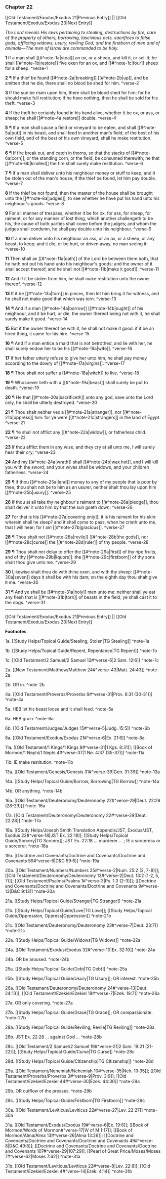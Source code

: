 ### Chapter 22

[[Old Testament/Exodus/Exodus 21|Previous Entry]]  ||  [[Old Testament/Exodus/Exodus 23|Next Entry]]

*The Lord reveals His laws pertaining to stealing, destructions by fire, care of the property of others, borrowing, lascivious acts, sacrifices to false gods, afflicting widows, usury, reviling God, and the firstborn of men and of animals—The men of Israel are commanded to be holy.*

**1**  If a man shall [[#^note-1a|steal]] an ox, or a sheep, and kill it, or sell it; he shall [[#^note-1b|restore]] five oxen for an ox, and [[#^note-1c|four]] sheep for a sheep. ^verse-1

**2**  ¶ If a thief be found [[#^note-2a|breaking]] [[#^note-2b|up]], and be smitten that he die, there shall no blood be shed for him. ^verse-2

**3**  If the sun be risen upon him, there shall be blood shed for him; for he should make full restitution; if he have nothing, then he shall be sold for his theft. ^verse-3

**4**  If the theft be certainly found in his hand alive, whether it be ox, or ass, or sheep; he shall [[#^note-4a|restore]] double. ^verse-4

**5**  ¶ If a man shall cause a field or vineyard to be eaten, and shall [[#^note-5a|put]] in his beast, and shall feed in another man's field; of the best of his own field, and of the best of his own vineyard, shall he make restitution. ^verse-5

**6**  ¶ If fire break out, and catch in thorns, so that the stacks of [[#^note-6a|corn]], or the standing corn, or the field, be consumed therewith; he that [[#^note-6b|kindled]] the fire shall surely make restitution. ^verse-6

**7**  ¶ If a man shall deliver unto his neighbour money or stuff to keep, and it be stolen out of the man's house; if the thief be found, let him pay double. ^verse-7

**8**  If the thief be not found, then the master of the house shall be brought unto the [[#^note-8a|judges]], to see whether he have put his hand unto his neighbour's goods. ^verse-8

**9**  For all manner of trespass, whether it be for ox, for ass, for sheep, for raiment, or for any manner of lost thing, which another challengeth to be his, the cause of both parties shall come before the judges; and whom the judges shall condemn, he shall pay double unto his neighbour. ^verse-9

**10**  If a man deliver unto his neighbour an ass, or an ox, or a sheep, or any beast, to keep; and it die, or be hurt, or driven away, no man seeing it: ^verse-10

**11**  Then shall an [[#^note-11a|oath]] of the Lord be between them both, that he hath not put his hand unto his neighbour's goods; and the owner of it shall accept thereof, and he shall not [[#^note-11b|make it good]]. ^verse-11

**12**  And if it be stolen from him, he shall make restitution unto the owner thereof. ^verse-12

**13**  If it be [[#^note-13a|torn]] in pieces, then let him bring it for witness, and he shall not make good that which was torn. ^verse-13

**14**  ¶ And if a man [[#^note-14a|borrow]] [[#^note-14b|ought]] of his neighbour, and it be hurt, or die, the owner thereof being not with it, he shall surely make it good. ^verse-14

**15**  But if the owner thereof be with it, he shall not make it good: if it be an hired thing, it came for his hire. ^verse-15

**16**  ¶ And if a man entice a maid that is not betrothed, and lie with her, he shall surely endow her to be his [[#^note-16a|wife]]. ^verse-16

**17**  If her father utterly refuse to give her unto him, he shall pay money according to the dowry of [[#^note-17a|virgins]]. ^verse-17

**18**  ¶ Thou shalt not suffer a [[#^note-18a|witch]] to live. ^verse-18

**19**  ¶ Whosoever lieth with a [[#^note-19a|beast]] shall surely be put to death. ^verse-19

**20**  ¶ He that [[#^note-20a|sacrificeth]] unto any god, save unto the Lord only, he shall be utterly destroyed. ^verse-20

**21**  ¶ Thou shalt neither vex a [[#^note-21a|stranger]], nor [[#^note-21b|oppress]] him: for ye were [[#^note-21c|strangers]] in the land of Egypt. ^verse-21

**22**  ¶ Ye shall not afflict any [[#^note-22a|widow]], or fatherless child. ^verse-22

**23**  If thou afflict them in any wise, and they cry at all unto me, I will surely hear their cry; ^verse-23

**24**  And my [[#^note-24a|wrath]] shall [[#^note-24b|wax hot]], and I will kill you with the sword; and your wives shall be widows, and your children fatherless. ^verse-24

**25**  ¶ If thou [[#^note-25a|lend]] money to any of my people that is poor by thee, thou shalt not be to him as an usurer, neither shalt thou lay upon him [[#^note-25b|usury]]. ^verse-25

**26**  If thou at all take thy neighbour's raiment to [[#^note-26a|pledge]], thou shalt deliver it unto him by that the sun goeth down: ^verse-26

**27**  For that is his [[#^note-27a|covering only]], it is his raiment for his skin: wherein shall he sleep? and it shall come to pass, when he crieth unto me, that I will hear; for I am [[#^note-27b|gracious]]. ^verse-27

**28**  ¶ Thou shalt not [[#^note-28a|revile]] [[#^note-28b|the gods]], nor [[#^note-28c|curse]] the [[#^note-28d|ruler]] of thy people. ^verse-28

**29**  ¶ Thou shalt not delay to offer the [[#^note-29a|first]] of thy ripe fruits, and of thy [[#^note-29b|liquors]]: the [[#^note-29c|firstborn]] of thy sons shalt thou give unto me. ^verse-29

**30**  Likewise shalt thou do with thine oxen, and with thy sheep: [[#^note-30a|seven]] days it shall be with his dam; on the eighth day thou shalt give it me. ^verse-30

**31**  ¶ And ye shall be [[#^note-31a|holy]] men unto me: neither shall ye eat any flesh that is [[#^note-31b|torn]] of beasts in the field; ye shall cast it to the dogs. ^verse-31


---
[[Old Testament/Exodus/Exodus 21|Previous Entry]]  ||  [[Old Testament/Exodus/Exodus 23|Next Entry]]


**Footnotes**


1a. [[Study Helps/Topical Guide/Stealing, Stolen|TG Stealing]] ^note-1a

1b. [[Study Helps/Topical Guide/Repent, Repentance|TG Repent]] ^note-1b

1c. [[Old Testament/2 Samuel/2 Samuel 12#^verse-6|2 Sam. 12:6]] ^note-1c

2a. [[New Testament/Matthew/Matthew 24#^verse-43|Matt. 24:43]] ^note-2a

2b. OR in. ^note-2b

4a. [[Old Testament/Proverbs/Proverbs 6#^verse-31|Prov. 6:31 (30-31)]] ^note-4a

5a. HEB let his beast loose and it shall feed. ^note-5a

6a. HEB grain. ^note-6a

6b. [[Old Testament/Judges/Judges 15#^verse-5|Judg. 15:5]] ^note-6b

8a. [[Old Testament/Exodus/Exodus 21#^verse-6|Ex. 21:6]] ^note-8a

11a. [[Old Testament/1 Kings/1 Kings 8#^verse-31|1 Kgs. 8:31]]; [[Book of Mormon/1 Nephi/1 Nephi 4#^verse-37|1 Ne. 4:37 (35-37)]] ^note-11a

11b. IE make restitution. ^note-11b

13a. [[Old Testament/Genesis/Genesis 31#^verse-39|Gen. 31:39]] ^note-13a

14a. [[Study Helps/Topical Guide/Borrow, Borrowing|TG Borrow]] ^note-14a

14b. OR anything. ^note-14b

16a. [[Old Testament/Deuteronomy/Deuteronomy 22#^verse-29|Deut. 22:29 (28-29)]] ^note-16a

17a. [[Old Testament/Deuteronomy/Deuteronomy 22#^verse-28|Deut. 22:28]] ^note-17a

18a. [[Study Helps/Joseph Smith Translation Appendix/JST, Exodus/JST, Exodus 22#^verse-18|JST Ex. 22:18]]; [[Study Helps/Topical Guide/Sorcery|TG Sorcery]]; JST Ex. 22:18 ... murderer ... ; IE a sorceress or a sorcerer.  ^note-18a

19a. [[Doctrine and Covenants/Doctrine and Covenants/Doctrine and Covenants 59#^verse-6|D&C 59:6]] ^note-19a

20a. [[Old Testament/Numbers/Numbers 25#^verse-2|Num. 25:2 (2, 7-8)]]; [[Old Testament/Deuteronomy/Deuteronomy 13#^verse-2|Deut. 13:2 (1-2, 5, 7)]]; [[Old Testament/Psalms/Psalms 1#^verse-3|Ps. 1:3 (2-3)]]; [[Doctrine and Covenants/Doctrine and Covenants/Doctrine and Covenants 9#^verse-13|D&C 9:13]] ^note-20a

21a. [[Study Helps/Topical Guide/Stranger|TG Stranger]] ^note-21a

21b. [[Study Helps/Topical Guide/Love|TG Love]]; [[Study Helps/Topical Guide/Oppression, Oppress|Oppression]] ^note-21b

21c. [[Old Testament/Deuteronomy/Deuteronomy 23#^verse-7|Deut. 23:7]] ^note-21c

22a. [[Study Helps/Topical Guide/Widows|TG Widows]] ^note-22a

24a. [[Old Testament/Exodus/Exodus 32#^verse-10|Ex. 32:10]] ^note-24a

24b. OR be aroused. ^note-24b

25a. [[Study Helps/Topical Guide/Debt|TG Debt]] ^note-25a

25b. [[Study Helps/Topical Guide/Usury|TG Usury]]; OR interest.  ^note-25b

26a. [[Old Testament/Deuteronomy/Deuteronomy 24#^verse-13|Deut. 24:13]]; [[Old Testament/Ezekiel/Ezekiel 18#^verse-7|Ezek. 18:7]] ^note-26a

27a. OR only covering. ^note-27a

27b. [[Study Helps/Topical Guide/Grace|TG Grace]]; OR compassionate.  ^note-27b

28a. [[Study Helps/Topical Guide/Reviling, Revile|TG Reviling]] ^note-28a

28b. JST Ex. 22:28 ... against God ... ^note-28b

28c. [[Old Testament/2 Samuel/2 Samuel 19#^verse-21|2 Sam. 19:21 (21-22)]]; [[Study Helps/Topical Guide/Curse|TG Curse]] ^note-28c

28d. [[Study Helps/Topical Guide/Citizenship|TG Citizenship]] ^note-28d

29a. [[Old Testament/Nehemiah/Nehemiah 10#^verse-35|Neh. 10:35]]; [[Old Testament/Proverbs/Proverbs 3#^verse-9|Prov. 3:9]]; [[Old Testament/Ezekiel/Ezekiel 44#^verse-30|Ezek. 44:30]] ^note-29a

29b. OR outflow of the presses. ^note-29b

29c. [[Study Helps/Topical Guide/Firstborn|TG Firstborn]] ^note-29c

30a. [[Old Testament/Leviticus/Leviticus 22#^verse-27|Lev. 22:27]] ^note-30a

31a. [[Old Testament/Exodus/Exodus 19#^verse-6|Ex. 19:6]]; [[Book of Mormon/Words of Mormon#^verse-17|W of M 1:17]]; [[Book of Mormon/Alma/Alma 13#^verse-26|Alma 13:26]]; [[Doctrine and Covenants/Doctrine and Covenants/Doctrine and Covenants 49#^verse-8|D&C 49:8]]; [[Doctrine and Covenants/Doctrine and Covenants/Doctrine and Covenants 107#^verse-29|107:29]]; [[Pearl of Great Price/Moses/Moses 7#^verse-62|Moses 7:62]] ^note-31a

31b. [[Old Testament/Leviticus/Leviticus 22#^verse-8|Lev. 22:8]]; [[Old Testament/Ezekiel/Ezekiel 4#^verse-14|Ezek. 4:14]] ^note-31b